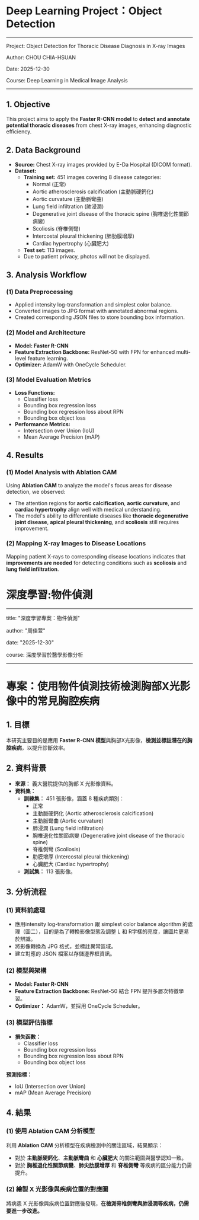 # Deep Learning Project：Object Detection
---
Project: Object Detection for Thoracic Disease Diagnosis in X-ray Images

Author: CHOU CHIA-HSUAN

Date: 2025-12-30

Course: Deep Learning in Medical Image Analysis

---
## 1. Objective

This project aims to apply the **Faster R-CNN model** to **detect and annotate potential thoracic diseases** from chest X-ray images, enhancing diagnostic efficiency.

## 2. Data Background

- **Source:** Chest X-ray images provided by E-Da Hospital (DICOM format).
- **Dataset:**
  - **Training set:** 451 images covering 8 disease categories:
    - Normal (正常)
    - Aortic atherosclerosis calcification (主動脈硬鈣化)
    - Aortic curvature (主動脈彎曲)
    - Lung field infiltration (肺浸潤)
    - Degenerative joint disease of the thoracic spine (胸椎退化性關節病變)
    - Scoliosis (脊椎側彎)
    - Intercostal pleural thickening (肺肋膜增厚)
    - Cardiac hypertrophy (心臟肥大)
  - **Test set:** 113 images.
  - Due to patient privacy, photos will not be displayed.
## 3. Analysis Workflow

### (1) Data Preprocessing

- Applied intensity log-transformation and simplest color balance.
- Converted images to JPG format with annotated abnormal regions.
- Created corresponding JSON files to store bounding box information.

### (2) Model and Architecture

- **Model: Faster R-CNN**
- **Feature Extraction Backbone:** ResNet-50 with FPN for enhanced multi-level feature learning.
- **Optimizer:** AdamW with OneCycle Scheduler.

### (3) Model Evaluation Metrics

- **Loss Functions:**
  - Classifier loss
  - Bounding box regression loss
  - Bounding box regression loss about RPN
  - Bounding box object loss
- **Performance Metrics:**
  - Intersection over Union (IoU)
  - Mean Average Precision (mAP)

## 4. Results

### (1) Model Analysis with Ablation CAM

Using **Ablation CAM** to analyze the model's focus areas for disease detection, we observed:

- The attention regions for **aortic calcification**, **aortic curvature**, and **cardiac hypertrophy** align well with medical understanding.
- The model's ability to differentiate diseases like **thoracic degenerative joint disease**, **apical pleural thickening**, and **scoliosis** still requires improvement.

### (2) Mapping X-ray Images to Disease Locations

Mapping patient X-rays to corresponding disease locations indicates that **improvements are needed** for detecting conditions such as **scoliosis** and **lung field infiltration**.





# 深度學習:物件偵測
---
title: "深度學習專案：物件偵測"

author: "周佳萱"

date: "2025-12-30"

course: 深度學習於醫學影像分析

---

# 專案：使用物件偵測技術檢測胸部X光影像中的常見胸腔疾病

## 1. 目標

本研究主要目的是應用 **Faster R-CNN 模型**與胸部X光影像，**檢測並標註潛在的胸腔疾病**，以提升診斷效率。

## 2. 資料背景

- **來源：** 義大醫院提供的胸部 X 光影像資料。
- **資料集：**
  - **訓練集：** 451 張影像，涵蓋 8 種疾病類別：
    - 正常
    - 主動脈硬鈣化 (Aortic atherosclerosis calcification)
    - 主動脈彎曲 (Aortic curvature)
    - 肺浸潤 (Lung field infiltration)
    - 胸椎退化性關節病變 (Degenerative joint disease of the thoracic spine)
    - 脊椎側彎 (Scoliosis)
    - 肋膜增厚 (Intercostal pleural thickening)
    - 心臟肥大 (Cardiac hypertrophy)
  - **測試集：** 113 張影像。

## 3. 分析流程

### (1) 資料前處理

- 應用intensity log-transformation 跟 simplest color balance algorithm 的處理（圖二），目的是為了轉換影像型態及調整 L 和 R字樣的亮度，讓圖片更易於辨識。
- 將影像轉換為 JPG 格式，並標註異常區域。
- 建立對應的 JSON 檔案以存儲邊界框資訊。

### (2) 模型與架構

- **Model: Faster R-CNN**
- **Feature Extraction Backbone:** ResNet-50 結合 FPN 提升多層次特徵學習。
- **Optimizer：** AdamW，並採用 OneCycle Scheduler。

### (3) 模型評估指標

- **損失函數：**
  - Classifier loss
  - Bounding box regression loss
  - Bounding box regression loss about RPN
  - Bounding box object loss 

**預測指標：**
  - IoU (Intersection over Union)
  - mAP (Mean Average Precision)

## 4. 結果

### (1) 使用 Ablation CAM 分析模型

利用 **Ablation CAM** 分析模型在疾病檢測中的關注區域，結果顯示：

- 對於 **主動脈硬鈣化**、**主動脈彎曲** 和 **心臟肥大** 的關注範圍與醫學認知一致。
- 對於 **胸椎退化性關節病變**、**肺尖肋膜增厚** 和 **脊椎側彎** 等疾病的區分能力仍需提升。

### (2) 繪製 X 光影像與疾病位置的對應圖

將病患 X 光影像與疾病位置對應後發現，**在檢測脊椎側彎與肺浸潤等疾病，仍需要進一步改進。**

